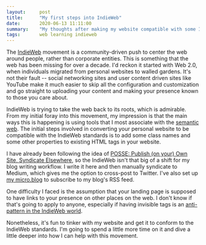 ```yaml
---
layout:     post
title:      "My first steps into IndieWeb"
date:       2020-06-13 11:11:00
summary:    "My thoughts after making my website compatible with some IndieWeb standards."
tags:       web learning indieweb
---
```


The [IndieWeb](https://indieweb.org/) movement is a community-driven push to center the web around people, rather than corporate entities. This is something that the web has been missing for over a decade. I'd reckon it started with Web 2.0, when individuals migrated from personal websites to walled gardens. It's not their fault -- social networking sites and user content driven sites like YouTube make it much easier to skip all the configuration and customization and go straight to uploading your content and making your presence known to those you care about.

IndieWeb is trying to take the web back to its roots, which is admirable. From my initial foray into this movement, my impression is that the main ways this is happening is using tools that I most associate with the [semantic web](https://www.w3.org/standards/semanticweb/). The initial steps involved in converting your personal website to be compatible with the IndieWeb standards is to add some class names and some other properties to existing HTML tags in your website.

I have already been following the idea of [POSSE: Publish (on your) Own Site, Syndicate Elsewhere](https://indieweb.org/POSSE), so the IndieWeb isn't that big of a shift for my blog writing workflow. I write it here and then manually syndicate to Medium, which gives me the option to cross-post to Twitter. I've also set up [my micro.blog](https://micro.blog/pgkr) to subscribe to my blog's RSS feed.

One difficulty I faced is the assumption that your landing page is supposed to have links to your presence on other places on the web. I don't know if that's going to apply to anyone, especially if having invisible tags is an [anti-pattern in the IndieWeb world](https://indieweb.org/antipatterns#invisible_metadata).

Nonetheless, it's fun to tinker with my website and get it to conform to the IndieWeb standards. I'm going to spend a little more time on it and dive a little deeper into how I can help with this movement.